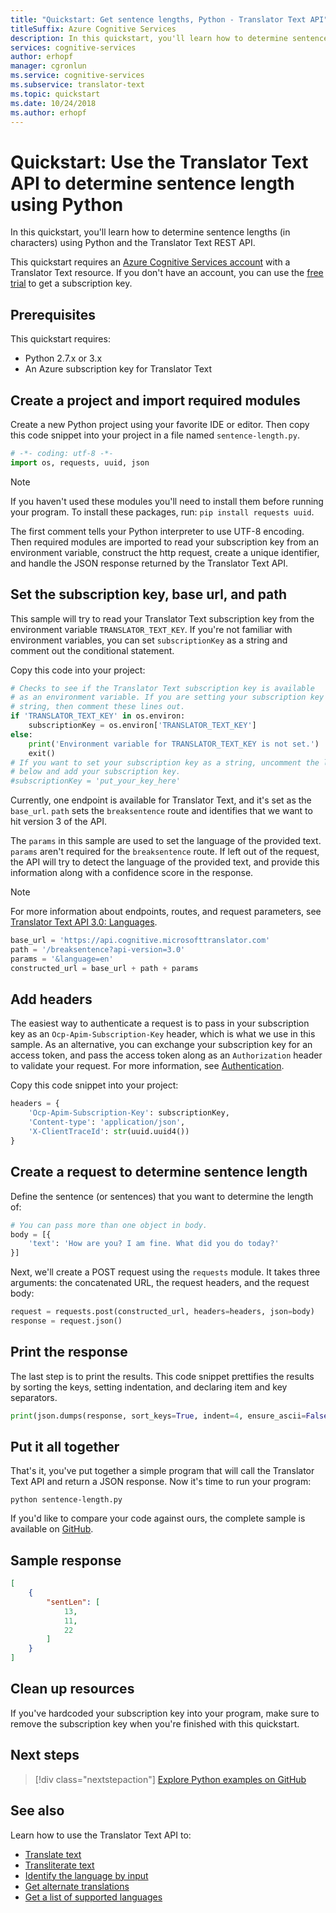 ```yaml
---
title: "Quickstart: Get sentence lengths, Python - Translator Text API"
titleSuffix: Azure Cognitive Services
description: In this quickstart, you'll learn how to determine sentence lengths (in characters) using Python and the Translator Text REST API.
services: cognitive-services
author: erhopf
manager: cgronlun
ms.service: cognitive-services
ms.subservice: translator-text
ms.topic: quickstart
ms.date: 10/24/2018
ms.author: erhopf
---
```


# Quickstart: Use the Translator Text API to determine sentence length using Python

In this quickstart, you'll learn how to determine sentence lengths (in characters) using Python and the Translator Text REST API.

This quickstart requires an [Azure Cognitive Services account](https://docs.microsoft.com/azure/cognitive-services/cognitive-services-apis-create-account) with a Translator Text resource. If you don't have an account, you can use the [free trial](https://azure.microsoft.com/try/cognitive-services/) to get a subscription key.

## Prerequisites

This quickstart requires:

* Python 2.7.x or 3.x
* An Azure subscription key for Translator Text

## Create a project and import required modules

Create a new Python project using your favorite IDE or editor. Then copy this code snippet into your project in a file named `sentence-length.py`.

```python
# -*- coding: utf-8 -*-
import os, requests, uuid, json
```

> [!NOTE]
> If you haven't used these modules you'll need to install them before running your program. To install these packages, run: `pip install requests uuid`.

The first comment tells your Python interpreter to use UTF-8 encoding. Then required modules are imported to read your subscription key from an environment variable, construct the http request, create a unique identifier, and handle the JSON response returned by the Translator Text API.

## Set the subscription key, base url, and path

This sample will try to read your Translator Text subscription key from the environment variable `TRANSLATOR_TEXT_KEY`. If you're not familiar with environment variables, you can set `subscriptionKey` as a string and comment out the conditional statement.

Copy this code into your project:

```python
# Checks to see if the Translator Text subscription key is available
# as an environment variable. If you are setting your subscription key as a
# string, then comment these lines out.
if 'TRANSLATOR_TEXT_KEY' in os.environ:
    subscriptionKey = os.environ['TRANSLATOR_TEXT_KEY']
else:
    print('Environment variable for TRANSLATOR_TEXT_KEY is not set.')
    exit()
# If you want to set your subscription key as a string, uncomment the line
# below and add your subscription key.
#subscriptionKey = 'put_your_key_here'
```

Currently, one endpoint is available for Translator Text, and it's set as the `base_url`. `path` sets the `breaksentence` route and identifies that we want to hit version 3 of the API.

The `params` in this sample are used to set the language of the provided text. `params` aren't required for the `breaksentence` route. If left out of the request, the API will try to detect the language of the provided text, and provide this information along with a confidence score in the response.

>[!NOTE]
> For more information about endpoints, routes, and request parameters, see [Translator Text API 3.0: Languages](https://docs.microsoft.com/azure/cognitive-services/translator/reference/v3-0-break-sentence).

```python
base_url = 'https://api.cognitive.microsofttranslator.com'
path = '/breaksentence?api-version=3.0'
params = '&language=en'
constructed_url = base_url + path + params
```

## Add headers

The easiest way to authenticate a request is to pass in your subscription key as an
`Ocp-Apim-Subscription-Key` header, which is what we use in this sample. As an alternative, you can exchange your subscription key for an access token, and pass the access token along as an `Authorization` header to validate your request. For more information, see [Authentication](https://docs.microsoft.com/azure/cognitive-services/translator/reference/v3-0-reference#authentication).

Copy this code snippet into your project:

```python
headers = {
    'Ocp-Apim-Subscription-Key': subscriptionKey,
    'Content-type': 'application/json',
    'X-ClientTraceId': str(uuid.uuid4())
}
```

## Create a request to determine sentence length

Define the sentence (or sentences) that you want to determine the length of:

```python
# You can pass more than one object in body.
body = [{
    'text': 'How are you? I am fine. What did you do today?'
}]
```

Next, we'll create a POST request using the `requests` module. It takes three arguments: the concatenated URL, the request headers, and the request body:

```python
request = requests.post(constructed_url, headers=headers, json=body)
response = request.json()
```

## Print the response

The last step is to print the results. This code snippet prettifies the results by sorting the keys, setting indentation, and declaring item and key separators.

```python
print(json.dumps(response, sort_keys=True, indent=4, ensure_ascii=False, separators=(',', ': ')))
```

## Put it all together

That's it, you've put together a simple program that will call the Translator Text API and return a JSON response. Now it's time to run your program:

```console
python sentence-length.py
```

If you'd like to compare your code against ours, the complete sample is available on [GitHub](https://github.com/MicrosoftTranslator/Text-Translation-API-V3-Python).

## Sample response

```json
[
    {
        "sentLen": [
            13,
            11,
            22
        ]
    }
]
```

## Clean up resources

If you've hardcoded your subscription key into your program, make sure to remove the subscription key when you're finished with this quickstart.

## Next steps

> [!div class="nextstepaction"]
> [Explore Python examples on GitHub](https://github.com/MicrosoftTranslator/Text-Translation-API-V3-Python)

## See also

Learn how to use the Translator Text API to:

* [Translate text](quickstart-python-translate.md)
* [Transliterate text](quickstart-python-transliterate.md)
* [Identify the language by input](quickstart-python-detect.md)
* [Get alternate translations](quickstart-python-dictionary.md)
* [Get a list of supported languages](quickstart-python-languages.md)
